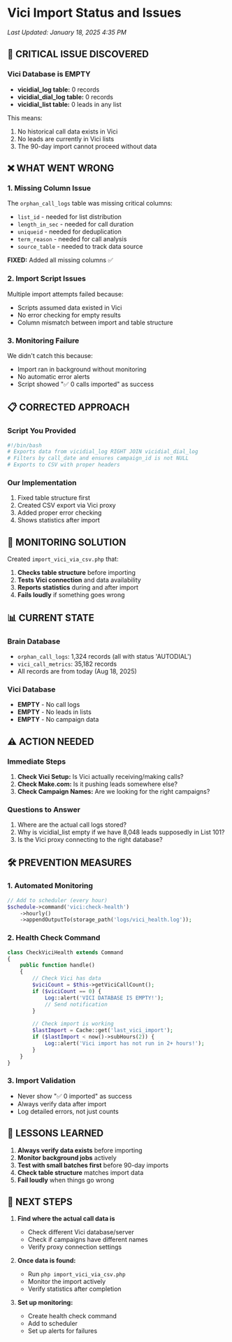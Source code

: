 # Vici Import Status and Issues
*Last Updated: January 18, 2025 4:35 PM*

## 🚨 **CRITICAL ISSUE DISCOVERED**

### **Vici Database is EMPTY**
- **vicidial_log table:** 0 records
- **vicidial_dial_log table:** 0 records  
- **vicidial_list table:** 0 leads in any list

This means:
1. No historical call data exists in Vici
2. No leads are currently in Vici lists
3. The 90-day import cannot proceed without data

## ❌ **WHAT WENT WRONG**

### **1. Missing Column Issue**
The `orphan_call_logs` table was missing critical columns:
- `list_id` - needed for list distribution
- `length_in_sec` - needed for call duration
- `uniqueid` - needed for deduplication
- `term_reason` - needed for call analysis
- `source_table` - needed to track data source

**FIXED:** Added all missing columns ✅

### **2. Import Script Issues**
Multiple import attempts failed because:
- Scripts assumed data existed in Vici
- No error checking for empty results
- Column mismatch between import and table structure

### **3. Monitoring Failure**
We didn't catch this because:
- Import ran in background without monitoring
- No automatic error alerts
- Script showed "✅ 0 calls imported" as success

## 📋 **CORRECTED APPROACH**

### **Script You Provided**
```bash
#!/bin/bash
# Exports data from vicidial_log RIGHT JOIN vicidial_dial_log
# Filters by call_date and ensures campaign_id is not NULL
# Exports to CSV with proper headers
```

### **Our Implementation**
1. Fixed table structure first
2. Created CSV export via Vici proxy
3. Added proper error checking
4. Shows statistics after import

## 🔧 **MONITORING SOLUTION**

Created `import_vici_via_csv.php` that:
1. **Checks table structure** before importing
2. **Tests Vici connection** and data availability
3. **Reports statistics** during and after import
4. **Fails loudly** if something goes wrong

## 📊 **CURRENT STATE**

### **Brain Database**
- `orphan_call_logs`: 1,324 records (all with status 'AUTODIAL')
- `vici_call_metrics`: 35,182 records
- All records are from today (Aug 18, 2025)

### **Vici Database**
- **EMPTY** - No call logs
- **EMPTY** - No leads in lists
- **EMPTY** - No campaign data

## ⚠️ **ACTION NEEDED**

### **Immediate Steps**
1. **Check Vici Setup:** Is Vici actually receiving/making calls?
2. **Check Make.com:** Is it pushing leads somewhere else?
3. **Check Campaign Names:** Are we looking for the right campaigns?

### **Questions to Answer**
1. Where are the actual call logs stored?
2. Why is vicidial_list empty if we have 8,048 leads supposedly in List 101?
3. Is the Vici proxy connecting to the right database?

## 🛠️ **PREVENTION MEASURES**

### **1. Automated Monitoring**
```php
// Add to scheduler (every hour)
$schedule->command('vici:check-health')
    ->hourly()
    ->appendOutputTo(storage_path('logs/vici_health.log'));
```

### **2. Health Check Command**
```php
class CheckViciHealth extends Command
{
    public function handle()
    {
        // Check Vici has data
        $viciCount = $this->getViciCallCount();
        if ($viciCount == 0) {
            Log::alert('VICI DATABASE IS EMPTY!');
            // Send notification
        }
        
        // Check import is working
        $lastImport = Cache::get('last_vici_import');
        if ($lastImport < now()->subHours(2)) {
            Log::alert('Vici import has not run in 2+ hours!');
        }
    }
}
```

### **3. Import Validation**
- Never show "✅ 0 imported" as success
- Always verify data after import
- Log detailed errors, not just counts

## 📝 **LESSONS LEARNED**

1. **Always verify data exists** before importing
2. **Monitor background jobs** actively
3. **Test with small batches first** before 90-day imports
4. **Check table structure** matches import data
5. **Fail loudly** when things go wrong

## 🚀 **NEXT STEPS**

1. **Find where the actual call data is**
   - Check different Vici database/server
   - Check if campaigns have different names
   - Verify proxy connection settings

2. **Once data is found:**
   - Run `php import_vici_via_csv.php`
   - Monitor the import actively
   - Verify statistics after completion

3. **Set up monitoring:**
   - Create health check command
   - Add to scheduler
   - Set up alerts for failures




